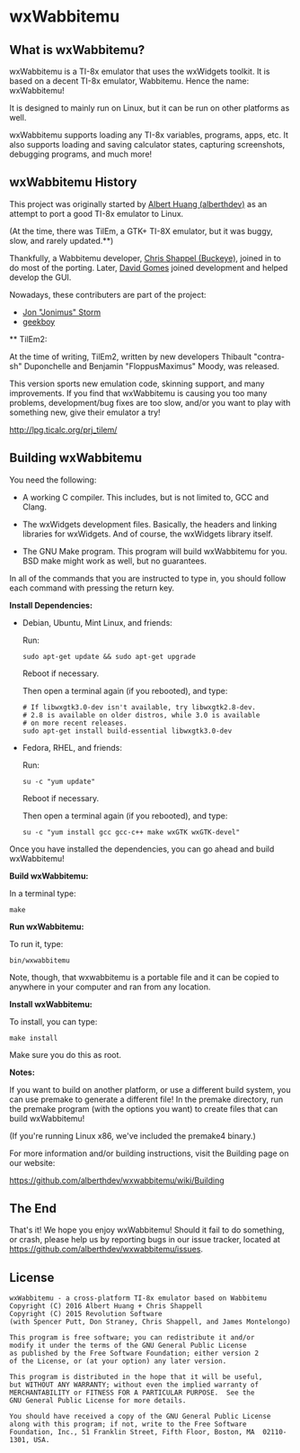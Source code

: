 wxWabbitemu
============

What is wxWabbitemu?
---------------------
wxWabbitemu is a TI-8x emulator that uses the wxWidgets toolkit.
It is based on a decent TI-8x emulator, Wabbitemu.
Hence the name: wxWabbitemu!

It is designed to mainly run on Linux, but it can be run on other
platforms as well.

wxWabbitemu supports loading any TI-8x variables, programs, apps, etc.
It also supports loading and saving calculator states, capturing
screenshots, debugging programs, and much more!

wxWabbitemu History
--------------------
This project was originally started by [Albert Huang (alberthdev)][albert]
as an attempt to port a good TI-8x emulator to Linux.

(At the time, there was TilEm, a GTK+ TI-8X emulator, but it was buggy,
slow, and rarely updated.**)

Thankfully, a Wabbitemu developer, [Chris Shappel (Buckeye)][buckeye],
joined in to do most of the porting. Later, [David Gomes][dgomes] joined
development and helped develop the GUI.

Nowadays, these contributers are part of the project:

 * [Jon "Jonimus" Storm][jonimus]
 * [geekboy][geekboy]

** TilEm2:

At the time of writing, TilEm2, written by new developers
Thibault "contra-sh" Duponchelle and Benjamin "FloppusMaximus" Moody,
was released.

This version sports new emulation code, skinning support, and many
improvements. If you find that wxWabbitemu is causing you too many
problems, development/bug fixes are too slow, and/or you want to play
with something new, give their emulator a try!

http://lpg.ticalc.org/prj_tilem/

Building wxWabbitemu
---------------------
You need the following:

  * A working C compiler. This includes, but is not limited to,
    GCC and Clang.

  * The wxWidgets development files. Basically, the headers and linking
    libraries for wxWidgets. And of course, the wxWidgets library
    itself.

  * The GNU Make program. This program will build wxWabbitemu for you.
    BSD make might work as well, but no guarantees.

In all of the commands that you are instructed to type in, you should
follow each command with pressing the return key.

**Install Dependencies:**

  * Debian, Ubuntu, Mint Linux, and friends:
    
    Run:
    
        sudo apt-get update && sudo apt-get upgrade
    
    Reboot if necessary.
    
    Then open a terminal again (if you rebooted), and type:
    
        # If libwxgtk3.0-dev isn't available, try libwxgtk2.8-dev.
        # 2.8 is available on older distros, while 3.0 is available
        # on more recent releases.
        sudo apt-get install build-essential libwxgtk3.0-dev

  * Fedora, RHEL, and friends:
    
    Run:
    
        su -c "yum update"
    
    Reboot if necessary. 
    
    Then open a terminal again (if you rebooted), and type:
    
        su -c "yum install gcc gcc-c++ make wxGTK wxGTK-devel"

Once you have installed the dependencies, you can go ahead and
build wxWabbitemu!

**Build wxWabbitemu:**

In a terminal type:

    make

**Run wxWabbitemu:**

To run it, type:

    bin/wxwabbitemu

Note, though, that wxwabbitemu is a portable file and it can be copied
to anywhere in your computer and ran from any location.

**Install wxWabbitemu:**

To install, you can type:

    make install

Make sure you do this as root.

**Notes:**

If you want to build on another platform, or use a different build
system, you can use premake to generate a different file! In the premake
directory, run the premake program (with the options you want) to create
files that can build wxWabbitemu!

(If you're running Linux x86, we've included the premake4 binary.)

For more information and/or building instructions, visit the
Building page on our website:

https://github.com/alberthdev/wxwabbitemu/wiki/Building

The End
--------
That's it! We hope you enjoy wxWabbitemu! Should it fail to do
something, or crash, please help us by reporting bugs in our 
issue tracker, located at https://github.com/alberthdev/wxwabbitemu/issues.

License
--------
    wxWabbitemu - a cross-platform TI-8x emulator based on Wabbitemu
    Copyright (C) 2016 Albert Huang + Chris Shappell
    Copyright (C) 2015 Revolution Software
    (with Spencer Putt, Don Straney, Chris Shappell, and James Montelongo)
    
    This program is free software; you can redistribute it and/or
    modify it under the terms of the GNU General Public License
    as published by the Free Software Foundation; either version 2
    of the License, or (at your option) any later version.
    
    This program is distributed in the hope that it will be useful,
    but WITHOUT ANY WARRANTY; without even the implied warranty of
    MERCHANTABILITY or FITNESS FOR A PARTICULAR PURPOSE.  See the
    GNU General Public License for more details.
    
    You should have received a copy of the GNU General Public License
    along with this program; if not, write to the Free Software
    Foundation, Inc., 51 Franklin Street, Fifth Floor, Boston, MA  02110-1301, USA.

[albert]: https://github.com/alberthdev
[buckeye]: https://github.com/BuckeyeDude
[dgomes]: https://github.com/davidgomes
[jonimus]: https://github.com/Jonimoose
[geekboy]: https://github.com/geekbozu
